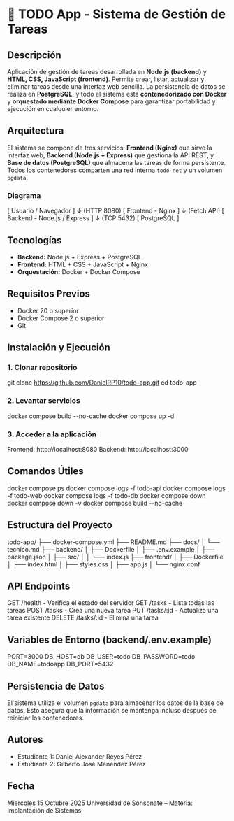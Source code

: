 # 🧩 TODO App - Sistema de Gestión de Tareas

## Descripción
Aplicación de gestión de tareas desarrollada en **Node.js (backend)** y **HTML, CSS, JavaScript (frontend)**. Permite crear, listar, actualizar y eliminar tareas desde una interfaz web sencilla. La persistencia de datos se realiza en **PostgreSQL**, y todo el sistema está **contenedorizado con Docker** y **orquestado mediante Docker Compose** para garantizar portabilidad y ejecución en cualquier entorno.

## Arquitectura
El sistema se compone de tres servicios: **Frontend (Nginx)** que sirve la interfaz web, **Backend (Node.js + Express)** que gestiona la API REST, y **Base de datos (PostgreSQL)** que almacena las tareas de forma persistente. Todos los contenedores comparten una red interna `todo-net` y un volumen `pgdata`.

### Diagrama
[ Usuario / Navegador ]
          ↓
   (HTTP 8080)
[ Frontend - Nginx ]
          ↓
   (Fetch API)
[ Backend - Node.js / Express ]
          ↓
   (TCP 5432)
[ PostgreSQL ]

## Tecnologías
- **Backend:** Node.js + Express + PostgreSQL 
- **Frontend:** HTML + CSS + JavaScript + Nginx 
- **Orquestación:** Docker + Docker Compose 

## Requisitos Previos
- Docker 20 o superior 
- Docker Compose 2 o superior 
- Git 

## Instalación y Ejecución
### 1. Clonar repositorio
git clone https://github.com/DanielRP10/todo-app.git
cd todo-app
### 2. Levantar servicios
docker compose build --no-cache
docker compose up -d
### 3. Acceder a la aplicación
Frontend: http://localhost:8080 
Backend: http://localhost:3000 

## Comandos Útiles
docker compose ps 
docker compose logs -f todo-api 
docker compose logs -f todo-web 
docker compose logs -f todo-db 
docker compose down 
docker compose down -v 
docker compose build --no-cache 

## Estructura del Proyecto
todo-app/
├── docker-compose.yml
├── README.md
├── docs/
│   └── tecnico.md
├── backend/
│   ├── Dockerfile
│   ├── .env.example
│   ├── package.json
│   ├── src/
│   │   └── index.js
├── frontend/
│   ├── Dockerfile
│   ├── index.html
│   ├── styles.css
│   ├── app.js
│   └── nginx.conf

## API Endpoints
GET /health - Verifica el estado del servidor 
GET /tasks - Lista todas las tareas 
POST /tasks - Crea una nueva tarea 
PUT /tasks/:id - Actualiza una tarea existente 
DELETE /tasks/:id - Elimina una tarea 

## Variables de Entorno (backend/.env.example)
PORT=3000 
DB_HOST=db 
DB_USER=todo 
DB_PASSWORD=todo 
DB_NAME=todoapp 
DB_PORT=5432 

## Persistencia de Datos
El sistema utiliza el volumen `pgdata` para almacenar los datos de la base de datos. Esto asegura que la información se mantenga incluso después de reiniciar los contenedores.

## Autores
- Estudiante 1: Daniel Alexander Reyes Pérez 
- Estudiante 2: Gilberto José Menéndez Pérez

## Fecha
Miercoles 15 Octubre 2025
Universidad de Sonsonate – Materia: Implantación de Sistemas

